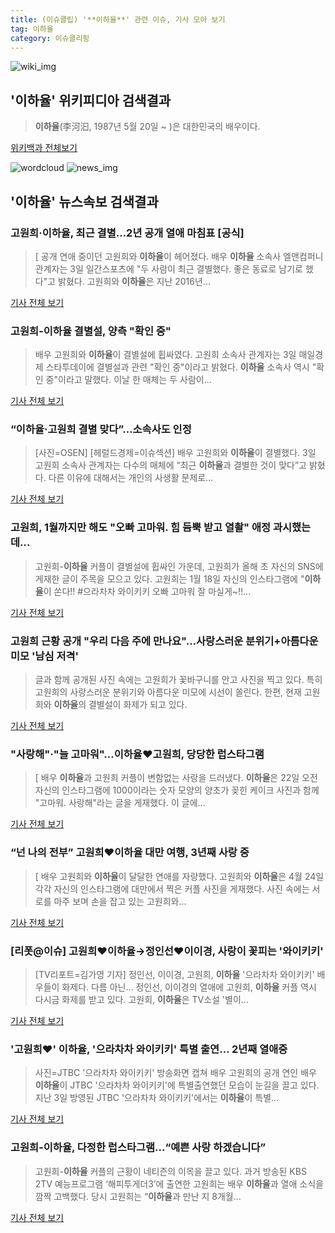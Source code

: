 ```yaml
---
title: (이슈클립) '**이하율**' 관련 이슈, 기사 모아 보기
tag: 이하율
category: 이슈클리핑
---
```

![wiki_img](https://user-images.githubusercontent.com/42597476/44503234-41136a80-a6d0-11e8-9071-6fc6418eafe4.png)
## **'**이하율**'** 위키피디아 검색결과
>**이하율**(李河汩, 1987년 5월 20일 ~ )은 대한민국의 배우이다.

<a href="https://ko.wikipedia.org/wiki/이하율" target="_blank">위키백과 전체보기</a>

![wordcloud](https://s3.ap-northeast-2.amazonaws.com/lyrics101-wordcloud/2018-09-03-1535944038.png)
![news_img](https://user-images.githubusercontent.com/42597476/44507050-1206f400-a6e4-11e8-8d98-7ffbfebb353f.png)
## **'**이하율**'** 뉴스속보 검색결과
### 고원희·**이하율**, 최근 결별…2년 공개 열애 마침표 [공식]

>[ 공개 연애 중이던 고원희와 **이하율**이 헤어졌다. 배우 **이하율** 소속사 엘앤컴퍼니 관계자는 3일 일간스포츠에 "두 사람이 최근 결별했다. 좋은 동료로 남기로 했다"고 밝혔다. 고원희와 **이하율**은 지난 2016년...

<a href="http://isplus.live.joins.com/news/article/aid.asp?aid=22528792" target="_blank">기사 전체 보기</a>

### 고원희-**이하율** 결별설, 양측 "확인 중"

>배우 고원희와 **이하율**이 결별설에 휩싸였다. 고원희 소속사 관계자는 3일 매일경제 스타투데이에 결별설과 관련 "확인 중"이라고 밝혔다. **이하율** 소속사 역시 "확인 중"이라고 말했다. 이날 한 매체는 두 사람이...

<a href="http://star.mk.co.kr/new/view.php?mc=ST&year=2018&no=553354" target="_blank">기사 전체 보기</a>

### “**이하율**·고원희 결별 맞다”…소속사도 인정

>[사진=OSEN] [헤럴드경제=이슈섹션] 배우 고원희와 **이하율**이 결별했다. 3일 고원희 소속사 관계자는 다수의 매체에 “최근 **이하율**과 결별한 것이 맞다”고 밝혔다. 다른 이유에 대해서는 개인의 사생활 문제로...

<a href="http://news.heraldcorp.com/view.php?ud=20180903000493" target="_blank">기사 전체 보기</a>

### 고원희, 1월까지만 해도 "오빠 고마워. 힘 듬뿍 받고 열촬" 애정 과시했는데…

>고원희-**이하율** 커플이 결별설에 휩싸인 가운데, 고원희가 올해 초 자신의 SNS에 게재한 글이 주목을 모으고 있다. 고원희는 1월 18일 자신의 인스타그램에 "**이하율**이 쏜다!! #으라차차 와이키키 오빠 고마워 잘 마실게~!!...

<a href="http://www.dailygrid.net/news/articleView.html?idxno=91735" target="_blank">기사 전체 보기</a>

### 고원희 근황 공개 "우리 다음 주에 만나요"…사랑스러운 분위기+아름다운 미모 '남심 저격'

>글과 함께 공개된 사진 속에는 고원희가 꽃바구니를 안고 사진을 찍고 있다. 특히 고원희의 사랑스러운 분위기와 아름다운 미모에 시선이 쏠린다. 한편, 현재 고원희와 **이하율**의 결별설이 화제가 되고 있다.

<a href="http://www.biztribune.co.kr/news/view.php?no=72175" target="_blank">기사 전체 보기</a>

### "사랑해"·"늘 고마워"…**이하율**♥고원희, 당당한 럽스타그램

>[ 배우 **이하율**과 고원희 커플이 변함없는 사랑을 드러냈다. **이하율**은 22일 오전 자신의 인스타그램에 1000이라는 숫자 모양의 양초가 꽂힌 케이크 사진과 함께 "고마워. 사랑해"라는 글을 게재했다. 이 글에...

<a href="http://www.mydaily.co.kr/new_yk/html/read.php?newsid=201806220750112505&ext=na" target="_blank">기사 전체 보기</a>

### “넌 나의 전부” 고원희♥**이하율** 대만 여행, 3년째 사랑 중

>[ 배우 고원희와 **이하율**이 달달한 연애를 자랑했다. 고원희와 **이하율**은 4월 24일 각각 자신의 인스타그램에 대만에서 찍은 커플 사진을 게재했다. 사진 속에는 서로를 마주 보며 손을 잡고 있는 고원희와...

<a href="http://www.newsen.com/news_view.php?uid=201804240810250710" target="_blank">기사 전체 보기</a>

### [리폿@이슈] 고원희♥**이하율**→정인선♥이이경, 사랑이 꽃피는 '와이키키'

>[TV리포트=김가영 기자] 정인선, 이이경, 고원희, **이하율** '으라차차 와이키키' 배우들이 화제다. 다름 아닌... 정인선, 이이경의 열애에 고원희, **이하율** 커플 역시 다시금 화제를 받고 있다. 고원희, **이하율**은 TV소설 '별이...

<a href="http://www.tvreport.co.kr/?c=news&m=newsview&idx=1051031" target="_blank">기사 전체 보기</a>

### '고원희♥' **이하율**, '으라차차 와이키키' 특별 출연… 2년째 열애중

>사진=JTBC '으라차차 와이키키' 방송화면 캡쳐 배우 고원희의 공개 연인 배우 **이하율**이 JTBC '으라차차 와이키키'에 특별출연했던 모습이 눈길을 끌고 있다. 지난 3일 방영된 JTBC '으라차차 와이키키'에서는 **이하율**이 특별...

<a href="http://news20.busan.com/controller/newsController.jsp?newsId=20180417000122" target="_blank">기사 전체 보기</a>

### 고원희-**이하율**, 다정한 럽스타그램…“예쁜 사랑 하겠습니다”

>고원희-**이하율** 커플의 근황이 네티즌의 이목을 끌고 있다. 과거 방송된 KBS 2TV 예능프로그램 ‘해피투게더3’에 출연한 고원희는 배우 **이하율**과 열애 소식을 깜짝 고백했다. 당시 고원희는 “**이하율**과 만난 지 8개월...

<a href="http://view.asiae.co.kr/news/view.htm?idxno=2018041716074565067" target="_blank">기사 전체 보기</a>


